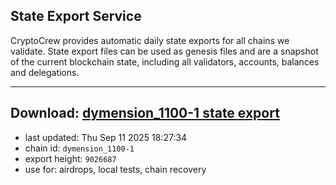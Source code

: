 ## State Export Service
CryptoCrew provides automatic daily state exports for all chains we validate. State export files can be used as genesis files and are a snapshot of the current blockchain state, including all validators, accounts, balances and delegations.

---
**Download: [dymension_1100-1 state export](https://dl-eu2.ccvalidators.com/SERVICE/dymension/dymension_1100-1_export_9026687.json)**
---

- last updated: Thu Sep 11 2025 18:27:34
- chain id: `dymension_1100-1`
- export height: `9026687`
- use for: airdrops, local tests, chain recovery
